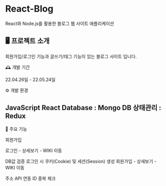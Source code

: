 # React-Blog

React와 Node.js를 활용한 블로그 웹 사이트 애플리케이션

## 🖥️ 프로젝트 소개

회원가입/로그인 기능과 글쓰기/태그 기능이 있는 블로그 사이트 입니다. 

🕰️ 개발 기간

22.04.26일 - 22.05.24일

⚙️ 개발 환경

JavaScript
React
Database : Mongo DB
상태관리 : Redux
---
📌 주요 기능

회원가입

로그인 - 상세보기 - WIKI 이동

DB값 검증
로그인 시 쿠키(Cookie) 및 세션(Session) 생성
회원가입 - 상세보기 - WIKI 이동

주소 API 연동
ID 중복 체크
